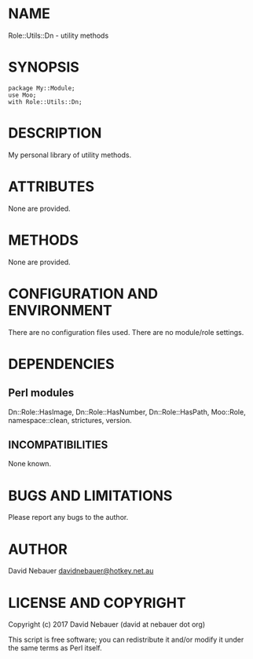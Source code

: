 # NAME

Role::Utils::Dn - utility methods

# SYNOPSIS

    package My::Module;
    use Moo;
    with Role::Utils::Dn;

# DESCRIPTION

My personal library of utility methods.

# ATTRIBUTES

None are provided.

# METHODS

None are provided.

# CONFIGURATION AND ENVIRONMENT

There are no configuration files used. There are no module/role settings.

# DEPENDENCIES

## Perl modules

Dn::Role::HasImage, Dn::Role::HasNumber, Dn::Role::HasPath, Moo::Role,
namespace::clean, strictures, version.

## INCOMPATIBILITIES

None known.

# BUGS AND LIMITATIONS

Please report any bugs to the author.

# AUTHOR

David Nebauer <davidnebauer@hotkey.net.au>

# LICENSE AND COPYRIGHT

Copyright (c) 2017 David Nebauer (david at nebauer dot org)

This script is free software; you can redistribute it and/or modify
it under the same terms as Perl itself.
